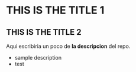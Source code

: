 # THIS IS THE TITLE 1
## THIS IS THE TITLE 2

Aqui escribiria un poco de **la descripcion** del repo.

- sample description
- test

